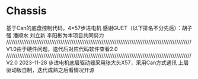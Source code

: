 # Chassis
基于Can的底盘控制代码，4*57步进电机
感谢GUET（以下排名不分先后）：胡子强 潘顺水 刘立新 李阳彬为本项目共同努力
///////////////////////////////////////////////////////////////////////////////////////////////////
V1.0由于硬件问题，迭代后对应代码软件查看2.0
///////////////////////////////////////////////////////////////////////////////////////////////////
V2.0  2023-11-28
步进电机底层驱动器采用张大头X57，采用Can方式通讯
上层驱动板自制，迭代成熟之后看情况开源
